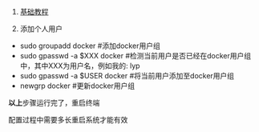 1. [基础教程](https://github.com/datawhalechina/team-learning-program/tree/master/Docker)

2. 添加个人用户

- sudo groupadd docker          #添加docker用户组
- sudo gpasswd -a $XXX docker   #检测当前用户是否已经在docker用户组中，其中XXX为用户名，例如我的: lyp
- sudo gpasswd -a $USER docker  #将当前用户添加至docker用户组
- newgrp docker                 #更新docker用户组

**以上**步骤运行完了，重启终端

配置过程中需要多长重启系统才能有效